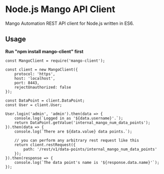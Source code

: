 # Node.js Mango API Client

Mango Automation REST API client for Node.js written in ES6.

## Usage
**Run "npm install mango-client" first**

```
const MangoClient = require('mango-client');

const client = new MangoClient({
    protocol: 'https',
    host: 'localhost',
    port: 8443,
    rejectUnauthorized: false
});

const DataPoint = client.DataPoint;
const User = client.User;

User.login('admin', 'admin').then(data => {
    console.log(`Logged in as '${data.username}'.`);
    return DataPoint.getValue('internal_mango_num_data_points');
}).then(data => {
    console.log(`There are ${data.value} data points.`);

    // you can perform any arbitrary rest request like this
    return client.restRequest({
        path: '/rest/v1/data-points/internal_mango_num_data_points'
    });
}).then(response => {
    console.log(`The data point's name is '${response.data.name}'`);
});

```

